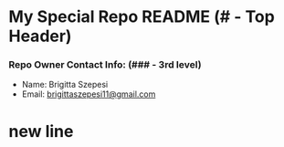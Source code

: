 # My Special Repo README (# - Top Header)

### Repo Owner Contact Info: (### - 3rd level)


* Name: Brigitta Szepesi
* Email: brigittaszepesi11@gmail.com

# new line 

